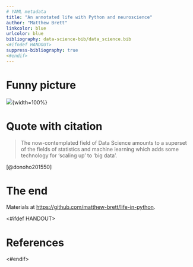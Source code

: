 ```yaml
---
# YAML metadata
title: "An annotated life with Python and neuroscience"
author: "Matthew Brett"
linkcolor: blue
urlcolor: blue
bibliography: data-science-bib/data_science.bib
<#ifndef HANDOUT>
suppress-bibliography: true
<#endif>
---
```


# Funny picture

![](images/some_picture.png){width=100%}

# Quote with citation

> The now-contemplated field of Data Science amounts to a superset of the
> fields of statistics and machine learning which adds some technology for
> ‘scaling up’ to ‘big data’.

[@donoho201550]

# The end

Materials at <https://github.com/matthew-brett/life-in-python>.

<#ifdef HANDOUT>
# References
<#endif>
